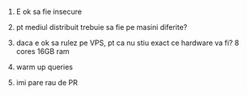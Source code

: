 1. E ok sa fie insecure
2. pt mediul distribuit trebuie sa fie pe masini diferite?
3. daca e ok sa rulez pe VPS, pt ca nu stiu exact ce hardware va fi? 8 cores 16GB ram

4. warm up queries

5. imi pare rau de PR
